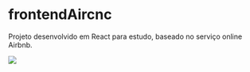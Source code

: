 # frontendAircnc
Projeto desenvolvido em React para estudo, baseado no serviço online Airbnb.

![](airCnc.gif)

